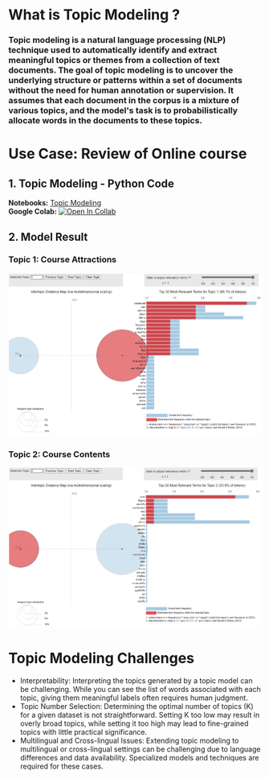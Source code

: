 # What is Topic Modeling ?
### Topic modeling is a natural language processing (NLP) technique used to automatically identify and extract meaningful topics or themes from a collection of text documents. The goal of topic modeling is to uncover the underlying structure or patterns within a set of documents without the need for human annotation or supervision. It assumes that each document in the corpus is a mixture of various topics, and the model's task is to probabilistically allocate words in the documents to these topics.

# Use Case: Review of Online course
## 1. Topic Modeling - Python Code
**Notebooks:** [Topic Modeling](https://github.com/ChampAnuwat/MADT-8101-Seminar-in-Customer-Analytics/blob/main/6.%20Topic%20Modeling/Topic_Modeling.ipynb)  
**Google Colab:** [![Open In Collab](https://colab.research.google.com/assets/colab-badge.svg)](https://colab.research.google.com/drive/1jQ0PJ2tp8fFS9teWWgeSCWwsUamovNYK?usp=sharing)
## 2. Model Result
### Topic 1: Course Attractions
![Topic1](https://github.com/ChampAnuwat/MADT-8101-Seminar-in-Customer-Analytics/blob/main/6.%20Topic%20Modeling/TopicModeling_0.PNG)
### Topic 2: Course Contents
![Topic2](https://github.com/ChampAnuwat/MADT-8101-Seminar-in-Customer-Analytics/blob/main/6.%20Topic%20Modeling/TopicModeling_1.PNG)
# Topic Modeling Challenges
* Interpretability: Interpreting the topics generated by a topic model can be challenging. While you can see the list of words associated with each topic, giving them meaningful labels often requires human judgment. 
* Topic Number Selection: Determining the optimal number of topics (K) for a given dataset is not straightforward. Setting K too low may result in overly broad topics, while setting it too high may lead to fine-grained topics with little practical significance.
* Multilingual and Cross-lingual Issues: Extending topic modeling to multilingual or cross-lingual settings can be challenging due to language differences and data availability. Specialized models and techniques are required for these cases.
